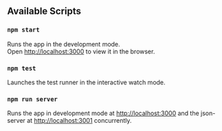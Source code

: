 ## Available Scripts

### `npm start`

Runs the app in the development mode.<br />
Open [http://localhost:3000](http://localhost:3000) to view it in the browser.

### `npm test`

Launches the test runner in the interactive watch mode.<br />

### `npm run server`

Runs the app in development mode at [http://localhost:3000](http://localhost:3000) and the json-server at [http://localhost:3001](http://localhost:3001) concurrently.
